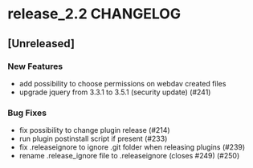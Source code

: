 # release_2.2 CHANGELOG

## [Unreleased]

### New Features

- add possibility to choose permissions on webdav created files
- upgrade jquery from 3.3.1 to 3.5.1 (security update) (#241)

### Bug Fixes

- fix possibility to change plugin release (#214)
- run plugin postinstall script if present (#233)
- fix .releaseignore to ignore .git folder when releasing plugins (#239)
- rename .release_ignore file to .releaseignore (closes #249) (#250)


